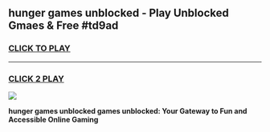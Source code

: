 
## hunger games unblocked - Play Unblocked Gmaes & Free #td9ad
<h3>
<a href="https://premium.freeplayer.one?title=hunger_games_unblocked&ref=03M">CLICK TO PLAY</a></h3>
<hr>

<h3>
<a href="https://premium.freeplayer.one?title=hunger_games_unblocked&ref=03M">CLICK 2 PLAY</a>
  
</h3>

<a href="https://premium.freeplayer.one?title=hunger_games_unblocked&ref=03M"><img src="https://clearcache.store/games.png"></a>


**hunger games unblocked games unblocked: Your Gateway to Fun and Accessible Online Gaming**
